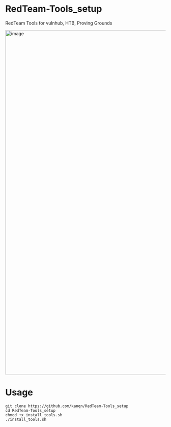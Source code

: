 # RedTeam-Tools_setup
RedTeam Tools for vulnhub, HTB, Proving Grounds  
  
<img width="1436" height="1080" alt="image" src="https://github.com/user-attachments/assets/659673e5-d59e-4de4-8682-4882b6145109" />
  
  
# Usage
  
```
git clone https://github.com/kanqn/RedTeam-Tools_setup
cd RedTeam-Tools_setup
chmod +x install_tools.sh
./install_tools.sh
```
